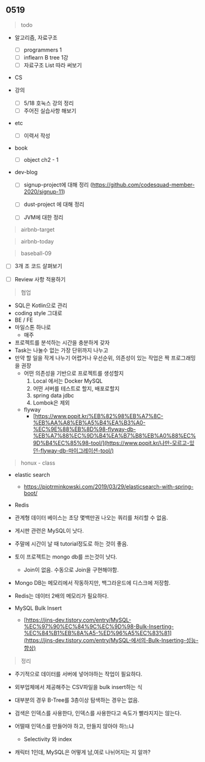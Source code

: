 ## 0519


> todo

- 알고리즘, 자료구조

  - [ ] programmers 1
  - [ ] inflearn B tree 1강
  - [ ] 자료구조 List 따라 써보기
- CS
- 강의
  - [ ] 5/18 호눅스 강의 정리
  - [ ] 주어진 실습사항 해보기
- etc
  - [ ] 이력서 작성
- book
  - [ ] object ch2 - 1
- dev-blog

  - [ ] signup-project에 대해 정리 (https://github.com/codesquad-member-2020/signup-11)
  - [ ] dust-project 에 대해 정리
  - [ ] JVM에 대한 정리



> airbnb-target



> airbnb-today





> baseball-09

- [ ] 3개 조 코드 살펴보기
- [ ] Review 사항 적용하기



> 협업

- SQL은 Kotlin으로 관리
- coding style 그대로
- BE / FE
- 마일스톤 하나로
  - 매주
- 프로젝트를 분석하는 시간을 충분하게 갖자
- Task는 나눌수 없는 가장 단위까지 나누고
- 만약 할 일을 작게 나누기 어렵거나 우선순위, 의존성이 있는 작업은 짝 프로그래밍을 권장
  - 어떤 의존성을 기반으로 프로젝트를 생성할지 
    1. Local 에서는 Docker MySQL
    2. 어떤 서버를 테스트로 할지, 배포로할지
    3. spring data jdbc
    4. Lombok은 제외
  - flyway
    - [https://www.popit.kr/%EB%82%98%EB%A7%8C-%EB%AA%A8%EB%A5%B4%EA%B3%A0-%EC%9E%88%EB%8D%98-flyway-db-%EB%A7%88%EC%9D%B4%EA%B7%B8%EB%A0%88%EC%9D%B4%EC%85%98-tool/](https://www.popit.kr/나만-모르고-있던-flyway-db-마이그레이션-tool/)



> honux - class

- elastic search
  - https://piotrminkowski.com/2019/03/29/elasticsearch-with-spring-boot/
- Redis
- 관계형 데이터 베이스는 초당 몇백만권 나오는 쿼리를 처리할 수 없음.
- 게시판 관련은 MySQL이 낫다.
- 주말에 시간이 날 때 tutorial정도로 하는 것이 좋음.
- 토이 프로젝트는 mongo db를 쓰는것이 낫다.
  - Join이 없음. 수동으로 Join을 구현해야함.
- Mongo DB는 메모리에서 작동하지만, 백그라운드에 디스크에 저장함.
- Redis는 데이터 2배의 메모리가 필요하다.

- MySQL Bulk Insert
  - [https://jins-dev.tistory.com/entry/MySQL-%EC%97%90%EC%84%9C%EC%9D%98-Bulk-Inserting-%EC%84%B1%EB%8A%A5-%ED%96%A5%EC%83%81](https://jins-dev.tistory.com/entry/MySQL-에서의-Bulk-Inserting-성능-향상)



> 정리

- 주기적으로  데이터를 서버에 넣어야하는 작업이 필요하다.
- 외부업체에서 제공해주는 CSV파일을 bulk insert하는 식
- 대부분의 경우 B-Tree를 3층이상 탐색하는 경우는 없음.
- 검색은 인덱스를 사용한다, 인덱스를 사용한다고 속도가 빨라지지는 않는다.

- 어떨때 인덱스를 만들어야 하고, 만들지 않아야 하느냐
  - Selectivity 와 index
- 캐릭터 1인데, MySQL은 어떻게 남,여로 나뉘어지는 지 알까?

